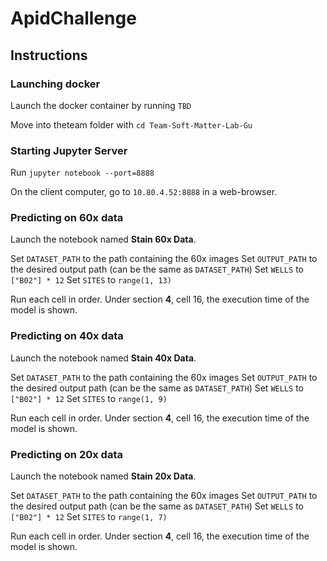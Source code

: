 # ApidChallenge

## Instructions

### Launching docker

Launch the docker container by running `TBD`

Move into theteam folder with `cd Team-Soft-Matter-Lab-Gu`

### Starting Jupyter Server

Run `jupyter notebook --port=8888`

On the client computer, go to `10.80.4.52:8888` in a web-browser.

### Predicting on 60x data

Launch the notebook named **Stain 60x Data**.

Set `DATASET_PATH` to the path containing the 60x images
Set `OUTPUT_PATH` to the desired output path (can be the same as `DATASET_PATH`)
Set `WELLS` to `["B02"] * 12`
Set `SITES` to `range(1, 13)`

Run each cell in order. Under section **4**, cell 16, the execution time of the model is shown.

### Predicting on 40x data

Launch the notebook named **Stain 40x Data**.

Set `DATASET_PATH` to the path containing the 60x images
Set `OUTPUT_PATH` to the desired output path (can be the same as `DATASET_PATH`)
Set `WELLS` to `["B02"] * 12`
Set `SITES` to `range(1, 9)`

Run each cell in order. Under section **4**, cell 16, the execution time of the model is shown.

### Predicting on 20x data

Launch the notebook named **Stain 20x Data**.

Set `DATASET_PATH` to the path containing the 60x images
Set `OUTPUT_PATH` to the desired output path (can be the same as `DATASET_PATH`)
Set `WELLS` to `["B02"] * 12`
Set `SITES` to `range(1, 7)`

Run each cell in order. Under section **4**, cell 16, the execution time of the model is shown.


